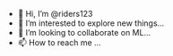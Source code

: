 - 👋 Hi, I’m @riders123
- 👀 I’m interested to explore new things...
- 💞️ I’m looking to collaborate on ML...
- 📫 How to reach me ...

<!---
riders123/riders123 is a ✨ special ✨ repository because its `README.md` (this file) appears on your GitHub profile.
You can click the Preview link to take a look at your changes.
--->
